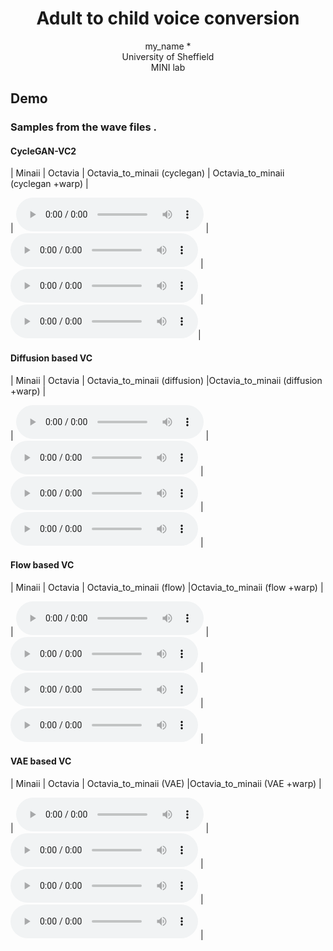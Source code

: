 # <center> Adult to child voice conversion </center>

<center> my_name *</center> 

<center> University of Sheffield </center>

<center> MINI lab </center>

 
<!--  ### Introduction-->

  
<!-- ## Model Overview-->
<!--img src="imgs/model.png" alt="My architecture diagram" /-->


## Demo
### Samples from the wave files .
#### CycleGAN-VC2
| Minaii | Octavia | Octavia_to_minaii (cyclegan) | Octavia_to_minaii (cyclegan +warp) | 

| <audio src="audios/gan_Minaii_TF064.wav" controls preload></audio> | <audio src="audios/gan_Octavia_TF064.wav" controls preload></audio> | <audio src="audios/gan_Octavia_TF064_converted.wav" controls preload></audio> | <audio src="audios/gan_Octavia_TF064_warp.wav" controls preload></audio>|


#### Diffusion based VC
| Minaii | Octavia | Octavia_to_minaii (diffusion) |Octavia_to_minaii (diffusion +warp) | 

| <audio src="audios/diff_Minaii_TF064.wav" controls preload></audio> | <audio src="audios/diff_Octavia_TF064.wav" controls preload></audio> | <audio src="audios/diff_Octavia_TF064_converted496.wav" controls preload></audio> | <audio src="audios/diff_Octavia_TF064_warp.wav" controls preload></audio> |

#### Flow based VC
| Minaii | Octavia | Octavia_to_minaii (flow) |Octavia_to_minaii (flow +warp) | 

| <audio src="audios/blow_minaii_james_52.wav" controls preload></audio> | <audio src="audios/blow_octavia_james_52.wav" controls preload></audio> | <audio src="audios/blow_converted.wav" controls preload></audio> | <audio src="audios/blow_warp.wav" controls preload></audio> |

#### VAE based VC
| Minaii | Octavia | Octavia_to_minaii (VAE) |Octavia_to_minaii (VAE +warp) | 

| <audio src="audios/Minaii_TF065.wav" controls preload></audio> | <audio src="audios/Octavia_TF065.wav" controls preload></audio> | <audio src="audios/Octavia_TF065_conv.wav" controls preload></audio> | <audio src="audios/Octavia_TF065_warp.wav" controls preload></audio> |




